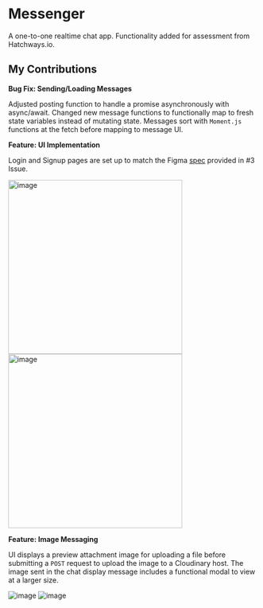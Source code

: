 # Messenger

A one-to-one realtime chat app. Functionality added for assessment from Hatchways.io.

## My Contributions

__Bug Fix: Sending/Loading Messages__

Adjusted posting function to handle a promise asynchronously with async/await.
Changed new message functions to functionally map to fresh state variables instead of mutating state.
Messages sort with `Moment.js` functions at the fetch before mapping to message UI.

__Feature: UI Implementation__

Login and Signup pages are set up to match the Figma [spec](https://www.figma.com/file/LnznWRFvyfWO5Mzztz5TzQ/translate-messenger?node-id=0%3A1) provided in #3 Issue.

<img height="350" alt="image" src="https://user-images.githubusercontent.com/77255525/166183895-bd859e51-319a-4652-817e-578219a88171.png"> <img height="350" alt="image" src="https://user-images.githubusercontent.com/77255525/166184014-daa6aeb5-f728-4ffb-8708-4d402cd37832.png">

__Feature: Image Messaging__

UI displays a preview attachment image for uploading a file before submitting a `POST` request to upload the image to a Cloudinary host. The image sent in the chat display message includes a functional modal to view at a larger size.

![image](https://user-images.githubusercontent.com/77255525/167200769-78c4ab20-5beb-4c0d-83a2-ec255425d5ac.png)
![image](https://user-images.githubusercontent.com/77255525/167200201-cf852f99-babe-4c4f-ba04-9e49dd1c58b2.png)
